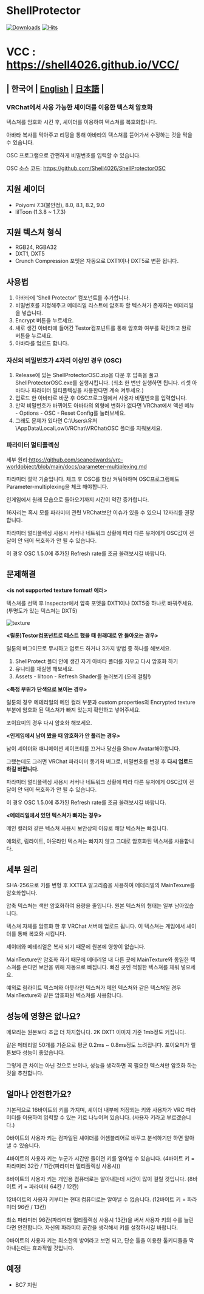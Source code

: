 # ShellProtector

[![Downloads](https://img.shields.io/github/downloads/Shell4026/ShellProtector/total?color=6451f1)](https://github.com/Shell4026/ShellProtector/releases/latest)
[![Hits](https://hits.seeyoufarm.com/api/count/incr/badge.svg?url=https%3A%2F%2Fgithub.com%2FShell4026%2FShellProtector&count_bg=%2379C83D&title_bg=%23555555&icon=&icon_color=%23E7E7E7&title=hits&edge_flat=false)](https://hits.seeyoufarm.com)

# VCC : https://shell4026.github.io/VCC/

## | 한국어 | [English](./README.ENG.md) | [日本語](./README.JP.md) |

### **VRChat에서 사용 가능한 셰이더를 이용한 텍스쳐 암호화**

텍스쳐를 암호화 시킨 후, 셰이더를 이용하여 텍스쳐를 복호화합니다.

아바타 복사를 막아주고 리핑을 통해 아바타의 텍스쳐를 뜯어가서 수정하는 것을 막을 수 있습니다.

OSC 프로그램으로 간편하게 비밀번호를 입력할 수 있습니다.

OSC 소스 코드: https://github.com/Shell4026/ShellProtectorOSC

## 지원 셰이더
- Poiyomi 7.3(불안정), 8.0, 8.1, 8.2, 9.0
- lilToon (1.3.8 ~ 1.7.3)

## 지원 텍스쳐 형식
- RGB24, RGBA32
- DXT1, DXT5
- Crunch Compression 포멧은 자동으로 DXT1이나 DXT5로 변환 됩니다.

## 사용법
1. 아바타에 'Shell Protector' 컴포넌트를 추가합니다.
2. 비밀번호를 지정해주고 메테리얼 리스트에 암호화 할 텍스쳐가 존재하는 메테리얼을 넣습니다.
3. Encrypt 버튼을 누르세요.
4. 새로 생긴 아바타에 들어간 Testor컴포넌트를 통해 암호화 여부를 확인하고 완료 버튼을 누르세요.
5. 아바타를 업로드 합니다.

### 자신의 비밀번호가 4자리 이상인 경우 (OSC)
1. Release에 있는 ShellProtectorOSC.zip을 다운 후 압축을 풀고 ShellProtectorOSC.exe를 실행시킵니다. (최초 한 번만 실행하면 됩니다. 리셋 아바타나 파라미터 멀티플렉싱을 사용한다면 계속 켜두세요.)
2. 업로드 한 아바타로 바꾼 후 OSC프로그램에서 사용자 비밀번호를 입력합니다.
3. 만약 비밀번호가 바뀌어도 아바타의 외형에 변화가 없다면 VRChat에서 액션 메뉴 - Options - OSC - Reset Config를 눌러보세요.
4. 그래도 문제가 있다면 C:\Users\유저\AppData\LocalLow\VRChat\VRChat\OSC 폴더를 지워보세요.

### 파라미터 멀티플렉싱
세부 원리:https://github.com/seanedwards/vrc-worldobject/blob/main/docs/parameter-multiplexing.md

파라미터 절약 기술입니다. 체크 후 OSC를 항상 켜둬야하며 OSC프로그램에도 Parameter-multiplexing을 체크 해야합니다.

인게임에서 원래 모습으로 돌아오기까지 시간이 약간 증가합니다.

16자리는 혹시 모를 파라미터 관련 VRChat보안 이슈가 있을 수 있으니 12자리를 권장합니다.

파라미터 멀티플렉싱 사용시 서버나 네트워크 상황에 따라 다른 유저에게 OSC값이 전달이 안 돼어 복호화가 안 될 수 있습니다.

이 경우 OSC 1.5.0에 추가된 Refresh rate를 조금 올려보시길 바랍니다.

## 문제해결
**<is not supported texture format! 에러>**

텍스쳐를 선택 후 Inspector에서 압축 포멧을 DXT1이나 DXT5중 하나로 바꿔주세요. (투명도가 있는 텍스쳐는 DXT5)

![texture](https://github.com/Shell4026/ShellProtector/assets/104874910/872f9d15-7b89-4381-b940-00514bd60638)

**<릴툰)Testor컴포넌트로 테스트 했을 때 원래대로 안 돌아오는 경우>**

릴툰의 버그이므로 무시하고 업로드 하거나 3가지 방법 중 하나를 해보세요.

1. ShellProtect 폴더 안에 생긴 자기 아바타 폴더를 지우고 다시 암호화 하기
2. 유니티를 재실행 해보세요.
3. Assets - liltoon - Refresh Shader를 눌러보기 (오래 걸림!)

**<특정 부위가 단색으로 보이는 경우>**

릴툰의 경우 메테리얼의 메인 컬러 부분과 custom properties의 Encrypted texture부분에 암호화 된 텍스쳐가 빠져 있는지 확인하고 넣어주세요.

포이요미의 경우 다시 암호화 해보세요.

**<인게임에서 남이 봤을 때 암호화가 안 풀리는 경우>**

남이 셰이더와 애니메이션 세이프티를 끄거나 당신을 Show Avatar해야합니다.

그랬는데도 그러면 VRChat 파라미터 동기화 버그로, 비밀번호를 변경 후 **다시 업로드 하길 바랍니다.**

파라미터 멀티플렉싱 사용시 서버나 네트워크 상황에 따라 다른 유저에게 OSC값이 전달이 안 돼어 복호화가 안 될 수 있습니다.

이 경우 OSC 1.5.0에 추가된 Refresh rate를 조금 올려보시길 바랍니다.

**<메테리얼에서 있던 텍스쳐가 빠지는 경우>**

메인 컬러와 같은 텍스쳐 사용시 보안상의 이유로 해당 텍스쳐는 빠집니다.

예외로, 림라이트, 아웃라인 텍스쳐는 빠지지 않고 그대로 암호화된 텍스쳐를 사용합니다.

## 세부 원리
SHA-256으로 키를 변형 후 XXTEA 알고리즘을 사용하여 메테리얼의 MainTexure를 암호화합니다.

압축 텍스쳐는 색만 암호화하여 용량을 줄입니다. 원본 텍스쳐의 형태는 일부 남아있습니다.

텍스쳐 자체를 암호화 한 후 VRChat 서버에 업로드 됩니다. 이 텍스쳐는 게임에서 셰이더를 통해 복호화 시킵니다.

셰이더와 메테리얼은 복사 되기 때문에 원본에 영향이 없습니다.

MainTexture만 암호화 하기 때문에 메테리얼 내 다른 곳에 MainTexture와 동일한 텍스쳐를 쓴다면 보안을 위해 자동으로 빠집니다. 빠진 곳엔 적절한 텍스쳐를 채워 넣으세요.

예외로 림라이트 텍스쳐와 아웃라인 텍스쳐가 메인 텍스쳐와 같은 텍스쳐일 경우 MainTexture와 같은 암호화된 텍스쳐를 사용합니다.

## 성능에 영향은 없나요?
메모리는 원본보다 조금 더 차지합니다. 2K DXT1 이미지 기준 1mb정도 커집니다.

같은 메테리얼 50개를 기준으로 평균 0.2ms ~ 0.8ms정도 느려집니다. 포이요미가 릴툰보다 성능이 좋았습니다.

그렇게 큰 차이는 아닌 것으로 보이나, 성능을 생각하면 꼭 필요한 텍스쳐만 암호화 하는 것을 추천합니다.

## 얼마나 안전한가요?
기본적으로 16바이트의 키를 가지며, 셰이더 내부에 저장되는 키와 사용자가 VRC 파라미터를 이용하여 입력할 수 있는 키로 나누어져 있습니다. (사용자 키라고 부르겠습니다.)

0바이트의 사용자 키는 컴파일된 셰이더를 어셈블리어로 바꾸고 분석하기만 하면 알아낼 수 있습니다.

4바이트의 사용자 키는 누군가 시간만 들이면 키를 알아낼 수 있습니다. (4바이트 키 = 파라미터 32칸 / 11칸(파라미터 멀티플렉싱 사용시))

8바이트의 사용자 키는 개인용 컴퓨터로는 알아내는데 시간이 많이 걸릴 것입니다. (8바이트 키 = 파라미터 64칸 / 12칸)

12바이트의 사용자 키부터는 현대 컴퓨터로는 알아낼 수 없습니다. (12바이트 키 = 파라미터 96칸 / 13칸)

최소 파라미터 96칸(파라미터 멀티플렉싱 사용시 13칸)을 써서 사용자 키의 수를 늘린다면 안전합니다. 자신의 파라미터 공간을 생각해서 키를 설정하시길 바랍니다.

0바이트의 사용자 키는 최소한의 방어라고 보면 되고, 단순 툴을 이용한 툴키디들을 막아내는데는 효과적일 것입니다.
 
## 예정
- BC7 지원
